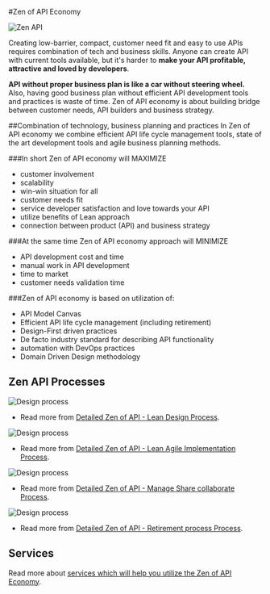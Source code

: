 #Zen of API Economy

![Zen API](https://raw.githubusercontent.com/zenapi/description/master/images/zen-api-logo.png)

Creating low-barrier, compact, customer need fit and easy to use APIs requires combination of tech and business skills. Anyone can create API with current tools available, but it's harder to **make your API profitable, attractive and loved by developers**.  

**API without proper business plan is like a car without steering wheel.** Also, having good business plan without efficient API development tools and practices is waste of time. Zen of API economy is about building bridge between customer needs, API builders and business strategy.

##Combination of technology, business planning and practices
In Zen of API economy we combine efficient API life cycle management tools, state  of the art development tools and agile business planning methods. 

###In short Zen of API economy will MAXIMIZE
* customer involvement
* scalability
* win-win situation for all
* customer needs fit
* service developer satisfaction and love towards your API
* utilize benefits of Lean approach
* connection between product (API) and business strategy

###At the same time Zen of API economy approach will MINIMIZE
* API development cost and time
* manual work in API development
* time to market
* customer needs validation time

###Zen of API economy is based on utilization of:
* API Model Canvas
* Efficient API life cycle management (including retirement)
* Design-First driven practices
* De facto industry standard for describing  API functionality
* automation with DevOps  practices
* Domain Driven Design methodology

## Zen API Processes

![Design process](https://raw.githubusercontent.com/zenapi/description/master/images/zenapi1.png)

* Read more from [Detailed Zen of API - Lean Design Process](https://github.com/zenapi/description/blob/master/zen-api-design-process.md).

![Design process](https://raw.githubusercontent.com/zenapi/description/master/images/zenapi2.png)

* Read more from [Detailed Zen of API - Lean Agile Implementation Process](https://github.com/zenapi/description/blob/master/zen-api-lean-agile-implementation.md).

![Design process](https://raw.githubusercontent.com/zenapi/description/master/images/zenapi3.png)

* Read more from [Detailed Zen of API - Manage Share collaborate Process](https://github.com/zenapi/description/blob/master/zen-api-manage-share-collaborate.md).

![Design process](https://raw.githubusercontent.com/zenapi/description/master/images/zenapi4.png)
* Read more from [Detailed Zen of API - Retirement process Process](https://github.com/zenapi/description/blob/master/zen-api-retirement.md).

## Services
Read more about [services which will help you utilize the Zen of API Economy](https://github.com/zenapi/description/blob/master/services.md). 
